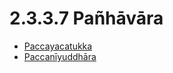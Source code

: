 

# 2.3.3.7 Pañhāvāra

* [Paccayacatukka](2.3.3.7/Paccayacatukka.md)
* [Paccanīyuddhāra](2.3.3.7/Paccaniyuddhara.md)



